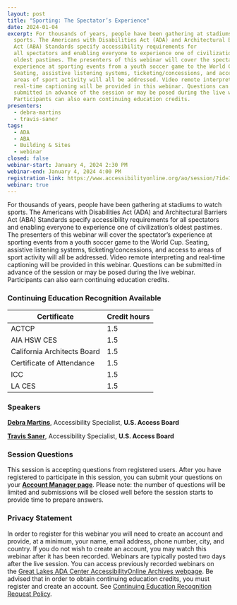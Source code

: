 ```yaml
---
layout: post
title: "Sporting: The Spectator’s Experience"
date: 2024-01-04
excerpt: For thousands of years, people have been gathering at stadiums to watch
  sports. The Americans with Disabilities Act (ADA) and Architectural Barriers
  Act (ABA) Standards specify accessibility requirements for
  all spectators and enabling everyone to experience one of civilization’s
  oldest pastimes. The presenters of this webinar will cover the spectator’s
  experience at sporting events from a youth soccer game to the World Cup.
  Seating, assistive listening systems, ticketing/concessions, and access to
  areas of sport activity will all be addressed. Video remote interpreting and
  real-time captioning will be provided in this webinar. Questions can be
  submitted in advance of the session or may be posed during the live webinar.
  Participants can also earn continuing education credits.
presenters:
  - debra-martins
  - travis-saner
tags:
  - ADA
  - ABA
  - Building & Sites
  - webinar
closed: false
webinar-start: January 4, 2024 2:30 PM
webinar-end: January 4, 2024 4:00 PM
registration-link: https://www.accessibilityonline.org/ao/session/?id=111097
webinar: true
---
```

For thousands of years, people have been gathering at stadiums to watch sports. The Americans with Disabilities Act (ADA) and Architectural Barriers Act (ABA) Standards specify accessibility requirements for all spectators and enabling everyone to experience one of civilization’s oldest pastimes. The presenters of this webinar will cover the spectator’s experience at sporting events from a youth soccer game to the World Cup. Seating, assistive listening systems, ticketing/concessions, and access to areas of sport activity will all be addressed. Video remote interpreting and real-time captioning will be provided in this webinar. Questions can be submitted in advance of the session or may be posed during the live webinar. Participants can also earn continuing education credits.

### Continuing Education Recognition Available

| **Certificate**             | **Credit hours** |
| --------------------------- | ---------------- |
| ACTCP                       | 1.5              |
| AIA HSW CES                 | 1.5              |
| California Architects Board | 1.5              |
| Certificate of Attendance   | 1.5              |
| ICC                         | 1.5              |
| L﻿A CES                     | 1.5              |

### Speakers

**[Debra Martins](https://www.accessibilityonline.org/speakers/speaker.aspx?id=11035&ret=Sporting:%20The%20Spectator%E2%80%99s%20Experience)**, Accessibility Specialist, **U.S. Access Board**

**[Travis Saner](https://www.accessibilityonline.org/speakers/speaker.aspx?id=11032&ret=Sporting:%20The%20Spectator%E2%80%99s%20Experience)**, Accessibility Specialist, **U.S. Access Board**

### Session Questions

This session is accepting questions from registered users. After you have registered to participate in this session, you can submit your questions on your **[Account Manager page](https://www.accessibilityonline.org/ao/accountManager/110952 "external link")**. Please note: the number of questions will be limited and submissions will be closed well before the session starts to provide time to prepare answers.

### Privacy Statement

In order to register for this webinar you will need to create an account and provide, at a minimum, your name, email address, phone number, city, and country. If you do not wish to create an account, you may watch this webinar after it has been recorded. Webinars are typically posted two days after the live session. You can access previously recorded webinars on the [Great Lakes ADA Center AccessibilityOnline Archives webpage](https://www.accessibilityonline.org/ao/archives/ "external link"). Be advised that in order to obtain continuing education credits, you must register and create an account. See [Continuing Education Recognition Request Policy](https://www.accessibilityonline.org/continuing-education/CEUDetails.aspx "external link").
